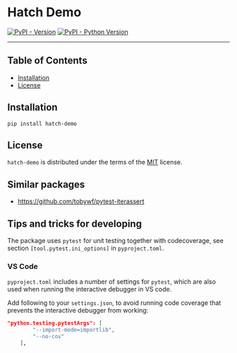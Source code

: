 # Hatch Demo

[![PyPI - Version](https://img.shields.io/pypi/v/hatch-demo.svg)](https://pypi.org/project/hatch-demo)
[![PyPI - Python Version](https://img.shields.io/pypi/pyversions/hatch-demo.svg)](https://pypi.org/project/hatch-demo)

-----

## Table of Contents

- [Installation](#installation)
- [License](#license)

## Installation

```console
pip install hatch-demo
```

## License

`hatch-demo` is distributed under the terms of the [MIT](https://spdx.org/licenses/MIT.html) license.

## Similar packages

* https://github.com/tobywf/pytest-iterassert

## Tips and tricks for developing

The package uses `pytest` for unit testing together with codecoverage, 
see section `[tool.pytest.ini_options]` in `pyproject.toml`.

### VS Code

`pyproject.toml` includes a number of settings for `pytest`, which are also
used when running the interactive debugger in VS code.

Add following to your `settings.json`, to avoid running code coverage that 
prevents the interactive debugger from working:

```json
"python.testing.pytestArgs": [ 
        "--import-mode=importlib",
        "--no-cov"
    ],
```
